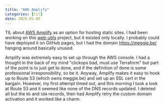 ```yaml
---
title: "AWS Amplify"
categories: [til]
date: 2025-01-05
---
```


TIL about [AWS Amplify](https://aws.amazon.com/amplify/) as an option for hosting static sites. I had been working on this [web-utils](https://github.com/gweakliem/web-utils) project, but it existed only locally. I probably could have deployed it on GitHub pages, but I had the domain https://meggie.be/ hanging around basically unused. 

Amplify was extremely easy to set up through the AWS console. I had a thought in the back of my mind "clickops bad, must use Terraform" but part of the point is to just get to done, and if the definition of done is some professional irresponsibility, so be it. Anyway, Amplify makes it easy to hook up to Route 53 (which owns meggie.be) and set up an SSL cert in the bargain. However, my first attempt timed out, and this morning I took a look at Route 53 and it seemed like none of the DNS records updated. I deleted all but the `NS` and `SOA` records, then had Amplify retry the custom domain activation and it worked like a charm.
